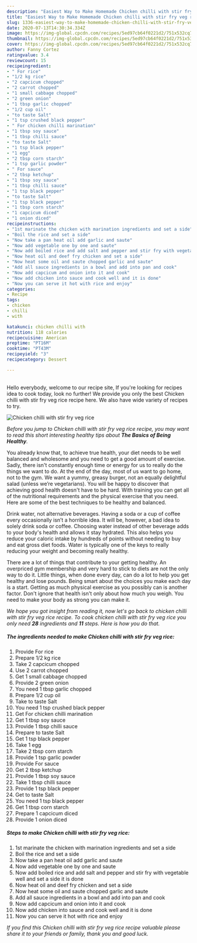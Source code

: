 ```yaml
---
description: "Easiest Way to Make Homemade Chicken chilli with stir fry veg rice"
title: "Easiest Way to Make Homemade Chicken chilli with stir fry veg rice"
slug: 1336-easiest-way-to-make-homemade-chicken-chilli-with-stir-fry-veg-rice
date: 2020-07-13T14:30:34.334Z
image: https://img-global.cpcdn.com/recipes/5ed97cb64f0221d2/751x532cq70/chicken-chilli-with-stir-fry-veg-rice-recipe-main-photo.jpg
thumbnail: https://img-global.cpcdn.com/recipes/5ed97cb64f0221d2/751x532cq70/chicken-chilli-with-stir-fry-veg-rice-recipe-main-photo.jpg
cover: https://img-global.cpcdn.com/recipes/5ed97cb64f0221d2/751x532cq70/chicken-chilli-with-stir-fry-veg-rice-recipe-main-photo.jpg
author: Fanny Cortez
ratingvalue: 3.4
reviewcount: 15
recipeingredient:
- " For rice"
- "1/2 kg rice"
- "2 capcicum chopped"
- "2 carrot chopped"
- "1 small cabbage chopped"
- "2 green onion"
- "1 tbsp garlic chopped"
- "1/2 cup oil"
- "to taste Salt"
- "1 tsp crushed black pepper"
- " For chicken chilli marination"
- "1 tbsp soy sauce"
- "1 tbsp chilli sauce"
- "to taste Salt"
- "1 tsp black pepper"
- "1 egg"
- "2 tbsp corn starch"
- "1 tsp garlic powder"
- " For sauce"
- "2 tbsp ketchup"
- "1 tbsp soy sauce"
- "1 tbsp chilli sauce"
- "1 tsp black pepper"
- "to taste Salt"
- "1 tsp black pepper"
- "1 tbsp corn starch"
- "1 capcicum diced"
- "1 onion diced"
recipeinstructions:
- "1st marinate the chicken with marination ingredients and set a side"
- "Boil the rice and set a side"
- "Now take a pan heat oil add garlic and saute"
- "Now add vegetable one by one and saute"
- "Now add boiled rice and add salt and pepper and stir fry with vegetable well and set a side it is done"
- "Now heat oil and deef fry chicken and set a side"
- "Now heat some oil and saute chopped garlic and saute"
- "Add all sauce ingredients in a bowl and add into pan and cook"
- "Now add capcicum and onion into it and cook"
- "Now add chicken into sauce and cook well and it is done"
- "Now you can serve it hot with rice and enjoy"
categories:
- Recipe
tags:
- chicken
- chilli
- with

katakunci: chicken chilli with 
nutrition: 118 calories
recipecuisine: American
preptime: "PT16M"
cooktime: "PT43M"
recipeyield: "3"
recipecategory: Dessert

---
```

<br>
Hello everybody, welcome to our recipe site, If you're looking for recipes idea to cook today, look no further! We provide you only the best Chicken chilli with stir fry veg rice recipe here. We also have wide variety of recipes to try.
<br>


![Chicken chilli with stir fry veg rice](https://img-global.cpcdn.com/recipes/5ed97cb64f0221d2/751x532cq70/chicken-chilli-with-stir-fry-veg-rice-recipe-main-photo.jpg)

<i>Before you jump to Chicken chilli with stir fry veg rice recipe, you may want to read this short interesting healthy tips about <strong>The Basics of Being Healthy</strong>.</i>

You already know that, to achieve true health, your diet needs to be well balanced and wholesome and you need to get a good amount of exercise. Sadly, there isn't constantly enough time or energy for us to really do the things we want to do. At the end of the day, most of us want to go home, not to the gym. We want a yummy, greasy burger, not an equally delightful salad (unless we’re vegetarians). You will be happy to discover that achieving good health doesn't have to be hard. With training you can get all of the nutritional requirements and the physical exercise that you need. Here are some of the best techniques to be healthy and balanced.

Drink water, not alternative beverages. Having a soda or a cup of coffee every occasionally isn’t a horrible idea. It will be, however, a bad idea to solely drink soda or coffee. Choosing water instead of other beverage adds to your body's health and allows it stay hydrated. This also helps you reduce your caloric intake by hundreds of points without needing to buy and eat gross diet foods. Water is typically one of the keys to really reducing your weight and becoming really healthy.

There are a lot of things that contribute to your getting healthy. An overpriced gym membership and very hard to stick to diets are not the only way to do it. Little things, when done every day, can do a lot to help you get healthy and lose pounds. Being smart about the choices you make each day is a start. Getting as much physical exercise as you possibly can is another factor. Don't ignore that health isn't only about how much you weigh. You need to make your body as strong you can make it. 


<i>We hope you got insight from reading it, now let's go back to chicken chilli with stir fry veg rice recipe. To cook chicken chilli with stir fry veg rice you only need <strong>28</strong> ingredients and <strong>11</strong> steps. Here is how you do that.
</i>

##### The ingredients needed to make Chicken chilli with stir fry veg rice:

1. Provide  For rice
1. Prepare 1/2 kg rice
1. Take 2 capcicum chopped
1. Use 2 carrot chopped
1. Get 1 small cabbage chopped
1. Provide 2 green onion
1. You need 1 tbsp garlic chopped
1. Prepare 1/2 cup oil
1. Take to taste Salt
1. You need 1 tsp crushed black pepper
1. Get  For chicken chilli marination
1. Get 1 tbsp soy sauce
1. Provide 1 tbsp chilli sauce
1. Prepare to taste Salt
1. Get 1 tsp black pepper
1. Take 1 egg
1. Take 2 tbsp corn starch
1. Provide 1 tsp garlic powder
1. Provide  For sauce
1. Get 2 tbsp ketchup
1. Provide 1 tbsp soy sauce
1. Take 1 tbsp chilli sauce
1. Provide 1 tsp black pepper
1. Get to taste Salt
1. You need 1 tsp black pepper
1. Get 1 tbsp corn starch
1. Prepare 1 capcicum diced
1. Provide 1 onion diced


##### Steps to make Chicken chilli with stir fry veg rice:

1. 1st marinate the chicken with marination ingredients and set a side
1. Boil the rice and set a side
1. Now take a pan heat oil add garlic and saute
1. Now add vegetable one by one and saute
1. Now add boiled rice and add salt and pepper and stir fry with vegetable well and set a side it is done
1. Now heat oil and deef fry chicken and set a side
1. Now heat some oil and saute chopped garlic and saute
1. Add all sauce ingredients in a bowl and add into pan and cook
1. Now add capcicum and onion into it and cook
1. Now add chicken into sauce and cook well and it is done
1. Now you can serve it hot with rice and enjoy


<i>If you find this Chicken chilli with stir fry veg rice recipe valuable please share it to your friends or family, thank you and good luck.</i>
